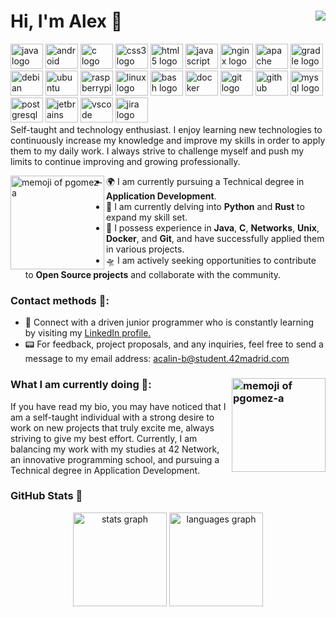 Hi, I'm Alex 👋 <img align="right" src="https://visitor-badge.laobi.icu/badge?page_id=alexeses.alexeses&right_color=forestgreen&left_text=Viewers"/>
==============================
<div align="left">
  <img src="https://cdn.jsdelivr.net/gh/devicons/devicon/icons/java/java-original.svg" height="40" width="52" alt="java logo"  />
  <img src="https://cdn.jsdelivr.net/gh/devicons/devicon/icons/android/android-original.svg" height="40" width="52" alt="android logo"  />
  <img src="https://cdn.jsdelivr.net/gh/devicons/devicon/icons/c/c-original.svg" height="40" width="52" alt="c logo"  />
  <img src="https://cdn.jsdelivr.net/gh/devicons/devicon/icons/css3/css3-original.svg" height="40" width="52" alt="css3 logo"  />
  <img src="https://cdn.jsdelivr.net/gh/devicons/devicon/icons/html5/html5-original.svg" height="40" width="52" alt="html5 logo"  />
  <img src="https://cdn.jsdelivr.net/gh/devicons/devicon/icons/javascript/javascript-original.svg" height="40" width="52" alt="javascript logo"  />
  <img src="https://cdn.jsdelivr.net/gh/devicons/devicon/icons/nginx/nginx-original.svg" height="40" width="52" alt="nginx logo"  />
  <img src="https://cdn.jsdelivr.net/gh/devicons/devicon/icons/apache/apache-original.svg" height="40" width="52" alt="apache logo"  />
  <img src="https://cdn.jsdelivr.net/gh/devicons/devicon/icons/gradle/gradle-plain.svg" height="40" width="52" alt="gradle logo"  />
  <img src="https://cdn.jsdelivr.net/gh/devicons/devicon/icons/debian/debian-original.svg" height="40" width="52" alt="debian logo"  />
  <img src="https://cdn.jsdelivr.net/gh/devicons/devicon/icons/ubuntu/ubuntu-plain.svg" height="40" width="52" alt="ubuntu logo"  />
  <img src="https://cdn.jsdelivr.net/gh/devicons/devicon/icons/raspberrypi/raspberrypi-original.svg" height="40" width="52" alt="raspberrypi logo"  />
  <img src="https://cdn.jsdelivr.net/gh/devicons/devicon/icons/linux/linux-original.svg" height="40" width="52" alt="linux logo"  />
  <img src="https://cdn.jsdelivr.net/gh/devicons/devicon/icons/bash/bash-original.svg" height="40" width="52" alt="bash logo"  />
  <img src="https://cdn.jsdelivr.net/gh/devicons/devicon/icons/docker/docker-original.svg" height="40" width="52" alt="docker logo"  />
  <img src="https://cdn.jsdelivr.net/gh/devicons/devicon/icons/git/git-original.svg" height="40" width="52" alt="git logo"  />
  <img src="https://cdn.jsdelivr.net/gh/devicons/devicon/icons/github/github-original.svg" height="40" width="52" alt="github logo"  />
  <img src="https://cdn.jsdelivr.net/gh/devicons/devicon/icons/mysql/mysql-original.svg" height="40" width="52" alt="mysql logo"  />
  <img src="https://cdn.jsdelivr.net/gh/devicons/devicon/icons/postgresql/postgresql-original.svg" height="40" width="52" alt="postgresql logo"  />
  <img src="https://cdn.jsdelivr.net/gh/devicons/devicon/icons/jetbrains/jetbrains-original.svg" height="40" width="52" alt="jetbrains logo"  />
  <img src="https://cdn.jsdelivr.net/gh/devicons/devicon/icons/vscode/vscode-original.svg" height="40" width="52" alt="vscode logo"  />
  <img src="https://cdn.jsdelivr.net/gh/devicons/devicon/icons/jira/jira-original.svg" height="40" width="52" alt="jira logo"  />
</div>
Self-taught and technology enthusiast. I enjoy learning new technologies to continuously increase my knowledge and improve my skills in order to apply them to my daily work. I always strive to challenge myself and push my limits to continue improving and growing professionally.

<a><img width="150" alt="memoji of pgomez-a" align= "left" src="https://user-images.githubusercontent.com/46347629/227374546-2f8d8e42-2a7a-4ae7-a082-f9a05be47168.png"></a>

- 🌍 I am currently pursuing a Technical degree in **Application Development**.
- 🔭 I am currently delving into **Python** and **Rust** to expand my skill set.
- 👾 I possess experience in **Java**, **C**, **Networks**, **Unix**, **Docker**, and **Git**, and have successfully applied them in various projects.
- 🛸 I am actively seeking opportunities to contribute to **Open Source projects** and collaborate with the community.

### Contact methods 🤯:
- 🧠 Connect with a driven junior programmer who is constantly learning by visiting my <a href="https://www.linkedin.com/in/alexghc/">LinkedIn profile.</a>
- 📟 For feedback, project proposals, and any inquiries, feel free to send a message to my email address: <acalin-b@student.42madrid.com>

### What I am currently doing 🥸: <img width="150" alt="memoji of pgomez-a" align = "right" src="https://user-images.githubusercontent.com/46347629/227481270-fb274901-ad0a-4dd6-a006-e04f3c752292.png">
If you have read my bio, you may have noticed that I am a self-taught individual with a strong desire to work on new projects that truly excite me, always striving to give my best effort. Currently, I am balancing my work with my studies at 42 Network, an innovative programming school, and pursuing a Technical degree in Application Development.

### GitHub Stats 🤩
<div align="center">
  <img src="https://github-readme-stats.vercel.app/api?username=alexeses&hide_title=false&hide_rank=false&show_icons=true&include_all_commits=true&count_private=true&disable_animations=false&theme=dark&locale=en&hide_border=true&custom_title=GitHub%20Stats" height="150" alt="stats graph"  />
  <img src="https://github-readme-stats.vercel.app/api/top-langs?username=alexeses&locale=en&hide_title=false&layout=compact&card_width=320&langs_count=6&theme=dark&hide_border=true" height="150" alt="languages graph"  />
</div>
